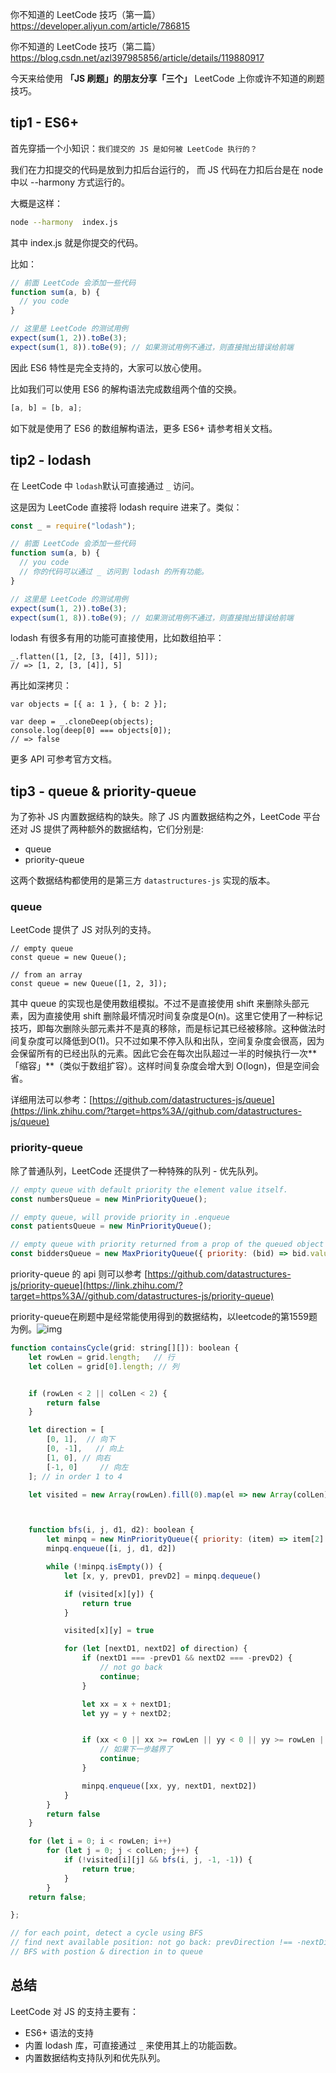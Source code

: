 你不知道的 LeetCode 技巧（第一篇）
https://developer.aliyun.com/article/786815


你不知道的 LeetCode 技巧（第二篇）
https://blog.csdn.net/azl397985856/article/details/119880917

今天来给使用 **「JS 刷题」**的朋友分享**「三个」** LeetCode 上你或许不知道的刷题技巧。

## tip1 - ES6+

首先穿插一个小知识：`我们提交的 JS 是如何被 LeetCode 执行的？`

我们在力扣提交的代码是放到力扣后台运行的， 而 JS 代码在力扣后台是在 node 中以 --harmony 方式运行的。

大概是这样：

```bash
node --harmony  index.js
```

其中 index.js 就是你提交的代码。

比如：

```js
// 前面 LeetCode 会添加一些代码
function sum(a, b) {
  // you code
}

// 这里是 LeetCode 的测试用例
expect(sum(1, 2)).toBe(3);
expect(sum(1, 8)).toBe(9); // 如果测试用例不通过，则直接抛出错误给前端
```

因此 ES6 特性是完全支持的，大家可以放心使用。

比如我们可以使用 ES6 的解构语法完成数组两个值的交换。

```js
[a, b] = [b, a];
```

如下就是使用了 ES6 的数组解构语法，更多 ES6+ 请参考相关文档。



## tip2 - lodash

在 LeetCode 中 `lodash`默认可直接通过 `_` 访问。

这是因为 LeetCode 直接将 lodash require 进来了。类似：

```js
const _ = require("lodash");

// 前面 LeetCode 会添加一些代码
function sum(a, b) {
  // you code
  // 你的代码可以通过 _ 访问到 lodash 的所有功能。
}

// 这里是 LeetCode 的测试用例
expect(sum(1, 2)).toBe(3);
expect(sum(1, 8)).toBe(9); // 如果测试用例不通过，则直接抛出错误给前端
```

lodash 有很多有用的功能可直接使用，比如数组拍平：

```text
_.flatten([1, [2, [3, [4]], 5]]);
// => [1, 2, [3, [4]], 5]
```

再比如深拷贝：

```text
var objects = [{ a: 1 }, { b: 2 }];

var deep = _.cloneDeep(objects);
console.log(deep[0] === objects[0]);
// => false
```

更多 API 可参考官方文档。



## **tip3 - queue & priority-queue**

为了弥补 JS 内置数据结构的缺失。除了 JS 内置数据结构之外，LeetCode 平台还对 JS 提供了两种额外的数据结构，它们分别是:

- queue
- priority-queue

这两个数据结构都使用的是第三方 `datastructures-js` 实现的版本。

### **queue**

LeetCode 提供了 JS 对队列的支持。

```text
// empty queue
const queue = new Queue();

// from an array
const queue = new Queue([1, 2, 3]);
```

其中 queue 的实现也是使用数组模拟。不过不是直接使用 shift 来删除头部元素，因为直接使用 shift 删除最坏情况时间复杂度是O(n)。这里它使用了一种标记技巧，即每次删除头部元素并不是真的移除，而是标记其已经被移除。这种做法时间复杂度可以降低到O(1)。只不过如果不停入队和出队，空间复杂度会很高，因为会保留所有的已经出队的元素。因此它会在每次出队超过一半的时候执行一次**「缩容」**（类似于数组扩容）。这样时间复杂度会增大到 O(logn)，但是空间会省。

详细用法可以参考：[https://github.com/datastructures-js/queue](https://link.zhihu.com/?target=https%3A//github.com/datastructures-js/queue)



### priority-queue

除了普通队列，LeetCode 还提供了一种特殊的队列 - 优先队列。

```js
// empty queue with default priority the element value itself.
const numbersQueue = new MinPriorityQueue();

// empty queue, will provide priority in .enqueue
const patientsQueue = new MinPriorityQueue();

// empty queue with priority returned from a prop of the queued object
const biddersQueue = new MaxPriorityQueue({ priority: (bid) => bid.value });
```

priority-queue 的 api 则可以参考 [https://github.com/datastructures-js/priority-queue](https://link.zhihu.com/?target=https%3A//github.com/datastructures-js/priority-queue)



priority-queue在刷题中是经常能使用得到的数据结构，以leetcode的第1559题为例。![img](https://files.mdnice.com/user/7030/7dc73c1b-815c-4c52-9777-072764ab5699.png)



```js
function containsCycle(grid: string[][]): boolean {
    let rowLen = grid.length;   // 行
    let colLen = grid[0].length; // 列


    if (rowLen < 2 || colLen < 2) {
        return false
    }

    let direction = [
        [0, 1],  // 向下
        [0, -1],   // 向上
        [1, 0], // 向右
        [-1, 0]     // 向左
    ]; // in order 1 to 4

    let visited = new Array(rowLen).fill(0).map(el => new Array(colLen).fill(false));



    function bfs(i, j, d1, d2): boolean {
        let minpq = new MinPriorityQueue({ priority: (item) => item[2] })
        minpq.enqueue([i, j, d1, d2])

        while (!minpq.isEmpty()) {
            let [x, y, prevD1, prevD2] = minpq.dequeue()

            if (visited[x][y]) {
                return true
            }

            visited[x][y] = true

            for (let [nextD1, nextD2] of direction) {
                if (nextD1 === -prevD1 && nextD2 === -prevD2) {
                    // not go back
                    continue;
                }

                let xx = x + nextD1;
                let yy = y + nextD2;


                if (xx < 0 || xx >= rowLen || yy < 0 || yy >= rowLen || grid[x][y] !== grid[xx][yy]) {
                    // 如果下一步越界了
                    continue;
                }

                minpq.enqueue([xx, yy, nextD1, nextD2])
            }
        }
        return false
    }

    for (let i = 0; i < rowLen; i++)
        for (let j = 0; j < colLen; j++) {
            if (!visited[i][j] && bfs(i, j, -1, -1)) {
                return true;
            }
        }
    return false;

};

// for each point, detect a cycle using BFS
// find next available position: not go back: prevDirection !== -nextDirection.
// BFS with postion & direction in to queue


```



## 总结

LeetCode 对 JS 的支持主要有：

- ES6+ 语法的支持
- 内置 lodash 库，可直接通过 `_` 来使用其上的功能函数。
- 内置数据结构支持队列和优先队列。